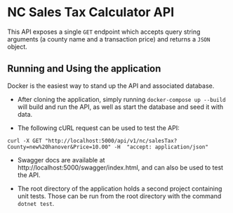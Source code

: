 # NC Sales Tax Calculator API

This API exposes a single `GET` endpoint which accepts query string arguments (a county name and a transaction price) and returns a `JSON` object.

## Running and Using the application

Docker is the easiest way to stand up the API and associated database.

- After cloning the application, simply running `docker-compose up --build` will build and run the API, as well as start the database and seed it with data.

- The following cURL request can be used to test the API:

`curl -X GET "http://localhost:5000/api/v1/nc/salesTax?County=new%20hanover&Price=10.00" -H  "accept: application/json"`

- Swagger docs are available at http://localhost:5000/swagger/index.html, and can also be used to test the API.

- The root directory of the application holds a second project containing unit tests. Those can be run from the root directory with the command `dotnet test`.